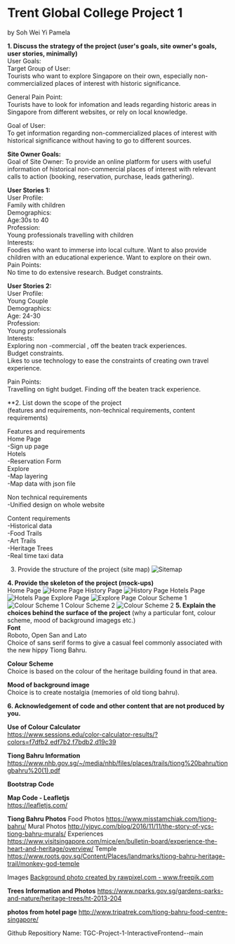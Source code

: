 
# Trent Global College Project 1 
by Soh Wei Yi Pamela 

**1. Discuss the strategy of the project (user's goals, site owner's goals, user stories, minimally)**  
User Goals:  
 Target Group of User:  
Tourists who want to explore Singapore on their own, especially non-commercialized places of interest with historic significance.</li>

General Pain Point:   
Tourists have to look for infomation and leads regarding historic areas in Singapore from different websites, or rely on local knowledge.</li>

Goal of User:   
To get information regarding non-commercialized places of interest with historical significance without having to go to different sources. </li>


**Site Owner Goals:**  
Goal of Site Owner: To provide an online platform for users with useful information of historical non-commercial places of interest 
with relevant calls to action (booking, reservation, purchase, leads gathering).

**User Stories 1:**  
User Profile:   
Family with children   
Demographics:   
Age:30s to 40  
Profession:  
Young professionals travelling with children  
Interests:   
Foodies who want to immerse into local culture. Want to also provide children with an educational experience. 
Want to explore on their own.   
Pain Points:   
No time to do extensive research. Budget constraints. 

**User Stories 2:**  
User Profile:  
Young Couple   
Demographics:  
Age: 24-30   
Profession:  
Young professionals  
Interests:   
Exploring non -commercial , off the beaten track experiences.   
Budget constraints.   
Likes to use technology to ease the constraints of creating own travel experience.   

Pain Points:   
Travelling on tight budget. Finding  off the beaten track experience.   


**2. List down the scope of the project   
(features and requirements, non-technical requirements, content requirements) 

Features and requirements   
Home Page   
-Sign up page   
Hotels   
-Reservation Form   
Explore  
-Map layering  
-Map data with json file   

Non technical requirements   
-Unified design on whole website   

Content requirements   
-Historical data  
-Food Trails   
-Art Trails   
-Heritage Trees  
-Real time taxi data  

3. Provide the structure of the project (site map) 
![Sitemap](/mockupimages/sitemap.jpg)

**4. Provide the skeleton of the project (mock-ups)**   
Home Page
![Home Page](/mockupimages/1Home.jpg)
History Page
![History Page](/mockupimages/2History.jpg)
Hotels Page
![Hotels Page](/mockupimages/3Hotels.jpg)
Explore Page 
![Explore Page](/mockupimages/4Explore.jpg)
Colour Scheme 1
![Colour Scheme 1](/mockupimages/5Colour1.jpg)
Colour Scheme 2 
![Colour Scheme 2](/mockupimages/6Colour2.jpg)
**5. Explain the choices behind the surface of the project**
(why a particular font, colour scheme, mood of background imagegs etc.)   
**Font**   
Roboto, Open San and Lato  
Choice of sans serif forms to give a casual feel commonly associated
with the new hippy Tiong Bahru.  

**Colour Scheme**   
Choice is based on the colour of the heritage building found in that area.   

**Mood of background image**  
Choice is to create nostalgia (memories of old tiong bahru).  


**6. Acknowledgement of code and other content that are not produced by you.**   

**Use of Colour Calculator**  
https://www.sessions.edu/color-calculator-results/?colors=f7dfb2,edf7b2,f7bdb2,d19c39

**Tiong Bahru Information**  
https://www.nhb.gov.sg/~/media/nhb/files/places/trails/tiong%20bahru/tiongbahru%20(1).pdf

**Bootstrap Code**  
<!-- Broiler template from Bootstap -->
<!-- https://getbootstrap.com/docs/4.5/getting-started/introduction/ -->

**Map Code - Leafletjs**  
https://leafletjs.com/


**Tiong Bahru Photos**
Food Photos
https://www.misstamchiak.com/tiong-bahru/
Mural Photos
http://yipyc.com/blog/2016/11/11/the-story-of-ycs-tiong-bahru-murals/
Experiences 
https://www.visitsingapore.com/mice/en/bulletin-board/experience-the-heart-and-heritage/overview/
Temple
https://www.roots.gov.sg/Content/Places/landmarks/tiong-bahru-heritage-trail/monkey-god-temple

Images 
<a href='https://www.freepik.com/photos/background'>Background photo created by rawpixel.com - www.freepik.com</a>

**Trees Information and Photos**
https://www.nparks.gov.sg/gardens-parks-and-nature/heritage-trees/ht-2013-204

**photos from hotel page**
http://www.tripatrek.com/tiong-bahru-food-centre-singapore/


Github Repositiory Name: 
TGC-Project-1-InteractiveFrontend--main
